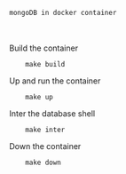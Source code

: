     mongoDB in docker container
\
\
Build the container 
```make
    make build
```
Up and run the container 
```make 
    make up
```
Inter the database shell
```make
    make inter
```
Down the container
```make
    make down
```